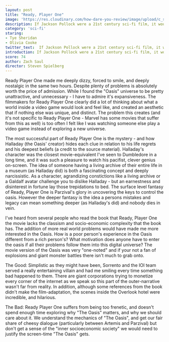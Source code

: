 ```yaml
---
layout: post
title: "Ready, Player One"
image: 'https://res.cloudinary.com/how-dare-you-review/image/upload/c_scale,h_399,w_760/v1528671407/ready-player-one-11.jpg'
description: If Jackson Pollock were a 21st century sci-fi film, it would undoubtedly be Ready Player One.   
category: 'sci-fi'
staring:
- Tye Sheridan
- Olivia Cooke
twitter_text:  If Jackson Pollock were a 21st century sci-fi film, it would undoubtedly be Ready Player One.
introduction: If Jackson Pollock were a 21st century sci-fi film, it would undoubtedly be Ready Player One.
score: 74
author: Zach Saul
director: Steven Spielberg
---
```

Ready Player One made me deeply dizzy, forced to smile, and deeply nostalgic in the same two hours. Despite plenty of problems is absolutely worth the price of admission. While I found the "Oasis" universe to be pretty unattractive, and unnecessary - I have to admire it's expansiveness. The filmmakers for Ready Player One clearly did a lot of thinking about what a world inside a video game would look and feel like, and created an aesthetic that if nothing else was unique, and distinct. The problem this creates (and it's not specific to Ready Player One - Marvel has some movies that suffer from this as well) is too often I felt like I was watching someone else play a video game instead of exploring a new universe.

The most successful part of Ready Player One is the mystery - and how Halladay (the Oasis' creator) hides each clue in relation to his life regrets and his deepest beliefs (a credit to the source material). Halladay's character was the closest movie-equivalent I've seen to Dumbledore in a long time, and it was such a pleasure to watch his pacifist, clever genius on-screen. The idea of someone having a living archive of their entire life in a museum (as Halladay did) is both a fascinating concept and deeply narcissistic. As a character, agrandizing constictions like a living archive or a Galdalf avatar challenge you to dislike Halladay - but an earnestness and disinterest in fortune lay those trepidations to bed. The surface level fantasy of Ready, Player One is Parzival's glory in uncovering the keys to control the oasis. However the deeper fantasy is the idea a persons mistakes and legacy can mean something deeper (as Halladay's did) and nobody dies in vein. 

I've heard from several people who read the book that Ready, Player One the movie lacks the classism and socio-economic complexity that the book has. The addition of more real world problems would have made me more interested in the Oasis. How is a poor person's experience in the Oasis different from a rich person's? What motivation does anyone have to enter the oasis if all their problems follow them into this digital universe? The movie version of the Oasis was very "one-noted" and if your not a fan of explosions and giant monster battles there isn't much to grab onto.

The Good: Simplistic as they might have been, Sorrento and the IOI team served a really entertaining villain and had me smiling every time something bad happened to them. There are giant corporations trying to monetize every corner of the internet as we speak so this part of the outer-narrative wasn't far from reality. In addition, although some references from the book didn't make the film-adaptation, the scenes inside the Overlook hotel were incredible, and hilarious.

The Bad: Ready Player One suffers from being too frenetic, and doesn't spend enough time exploring why "The Oasis" matters, and why we should care about it. We understand the mechanics of "The Oasis", and get our fair share of cheesy dialogue (particularly between Artemis and Parzival) but don't get a sense of the "inner socioeconomic society" we would need to justify the screen-time "The Oasis" gets.
